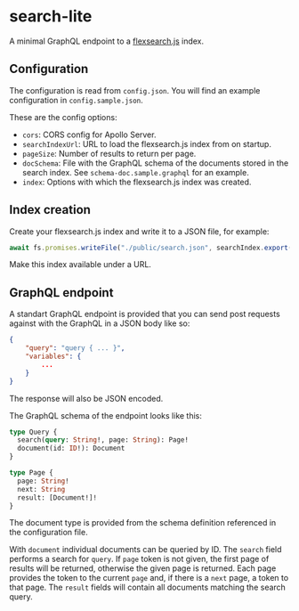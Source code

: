 # search-lite

A minimal GraphQL endpoint to a [flexsearch.js](https://github.com/nextapps-de/flexsearch) index.

## Configuration

The configuration is read from `config.json`.
You will find an example configuration in `config.sample.json`.

These are the config options:

- `cors`: CORS config for Apollo Server.
- `searchIndexUrl`: URL to load the flexsearch.js index from on startup.
- `pageSize`: Number of results to return per page.
- `docSchema`: File with the GraphQL schema of the documents stored in the search index.
  See `schema-doc.sample.graphql` for an example.
- `index`: Options with which the flexsearch.js index was created.

## Index creation

Create your flexsearch.js index and write it to a JSON file, for example:

```js
await fs.promises.writeFile("./public/search.json", searchIndex.export())
```

Make this index available under a URL.

## GraphQL endpoint

A standart GraphQL endpoint is provided that you can send post requests against
with the GraphQL in a JSON body like so:

```json
{
    "query": "query { ... }",
    "variables": {
        ...
    }
}
```

The response will also be JSON encoded.

The GraphQL schema of the endpoint looks like this:

```graphql
type Query {
  search(query: String!, page: String): Page!
  document(id: ID!): Document
}

type Page {
  page: String!
  next: String
  result: [Document!]!
}
```

The document type is provided
from the schema definition referenced
in the configuration file.

With `document` individual documents can be queried by ID.
The `search` field performs a search for `query`.
If `page` token is not given,
the first page of results will be returned,
otherwise the given page is returned.
Each page provides the token to the current `page`
and,
if there is a `next` page,
a token to that page.
The `result` fields will contain all documents matching the search query.
